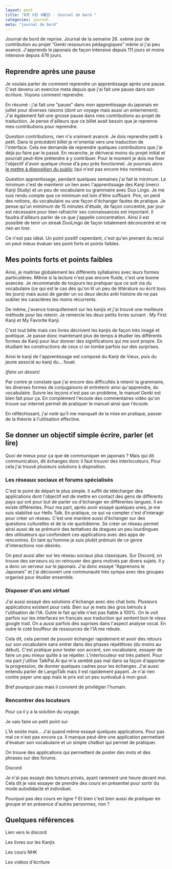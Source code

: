 ```yaml
---
layout: post
title: "8月 X日 X曜日 - Journal de bord "
categories: journal
meta: "journal de bord"
---
```



Journal de bord de reprise. Journal de la semaine 26. xxème jour de contribution au projet “Genki ressources pédagogiques” même si j'ai peu avancé. J'apprends le japonais de façon intensive depuis 111 jours et moins intensive depuis 476 jours.

## Reprendre après une pause

Je voulais parler de comment reprendre un apprentissage après une pause. C'est devenu un exercice meta depuis que j'ai fait une pause dans son écriture. Voyons comment reprendre. 

En résumé : j'ai fait une "pause" dans mon apprentissage du japonais en juillet pour diverses raisons (dont un voyage mais aussi un enterrement). J'ai également fait une grosse pause dans mes contributions au projet de traduction. Je pense d'ailleurs que ce billet avait besoin que je reprenne mes contributions pour reprendre. 

Question contributions, rien n'a vraiment avancé. Je dois reprendre petit à petit. Dans le précédent billet je m'orientai vers une traduction de l'interface. Cela me demande de reprendre quelques contributions que j'ai déjà pu faire par le passé. En revanche, je dériverai moins du projet initial et pourrait peut-être prétendre à y contribuer. Pour le moment je dois me fixer l'objectif d'avoir quelque chose d'à peu près fonctionnel. Je pourrais alors [le mettre à disposition du public](https://brice.github.io/genki-study-resources-fr/) (qui n'est pas encore très nombreux).


Question apprentissage, pendant quelques semaines j'ai fait le minimum. Le minimum c'est de maintenir un lien avec l'apprentissage des Kanji (merci Kanji Study) et un peu de vocabulaire ou grammaire avec Duo Lingo. Je me suis rendu compte que ce minimum est loin d'être suffisant. Pire, on perd des notions, du vocabulaire ou une façon d'échanger fautes de pratique. Je pense qu'un mimimum de 15 minutes d'étude,  de façon concentré, par jour est nécessaire pour bien rafraichir ses connaissances est important. Il faudra d'ailleurs parler de ce que j'appelle concentration. Ainsi il est possible de tenir un streak DuoLingo de façon totalement déconcentré et ne rien en tirer. 

Ce n'est pas idéal. Un point positif cependant, c'est qu'en prenant du recul on peut mieux évaluer ses point forts et points faibles. 

## Mes points forts et points faibles 

Ainsi, je maitrise globalement les différents syllabaires avec leurs formes particulières. Même si la lecture n'est pas encore fluide, c'est une bonne avancée. Je recommande de toujours les pratiquer que ce soit via du vocabulaire (ce qui est le cas dès qu'on lit un peu de littérature ou écrit tous les jours) mais aussi de garder un ou deux decks anki histoire de ne pas oublier les caractères les moins récurrents. 

De même, j'avance tranquillement sur les kanjis et j'ai trouvé une meilleure méthode pour les retenir. Je remercie les deux petits livres suivant : My First Kanji et My Favorite Kanji.

C'est tout bête mais ces livres décrivent les kanjis de façon très imagé et poétique. Je passe donc maintenant plus de temps à étudier les différents formes de Kanji pour leur donner des significations qui me sont propre. En étudiant les constructions de ceux ci on tombe parfois sur des surprises.

Ainsi le kanji de l'apprentissage est composé du Kanji de Vieux, puis du jeune associé au kanji du... fouet.

*(faire un dessin)*

Par contre je constate que j'ai encore des difficultés à retenir la grammaire, les diverses formes de conjugaisons et entretenir ainsi qu'apprendre, du vocabulaire. Suivre les leçons n'est pas un problème, le manuel Genki est bien fait pour ça. En complément l'écoute des commentaires vidéo qu'on trouve sur internet permet de pratiquer le manuel ainsi que l'écoute.

En réfléchissant, j'ai noté qu'il me manquait de la mise en pratique, passer de la théorie à l'utilisation effective.


## Se donner un objectif simple écrire, parler (et lire) 

Quoi de mieux pour ça que de communiquer en japonais ? Mais qui dit communication, dit échanges donc il faut trouver des interlocuteurs. Pour cela j'ai trouvé plusieurs solutions à disposition.

### Les réseaux sociaux et forums spécialisés

C'est le point de départ le plus simple. Il suffit de télécharger des applications dont l'objectif est de mettre en contact des gens de différents pays qui ont pour but de parler ou d'échanger en différentes langues. Il en existe différentes. Pour ma part, après avoir essayé quelques unes, je me suis stabilisé sur Hello Talk. En pratique, ce qui va compter c'est d'interagir pour créer un réseau. C'est une manière aussi d'échanger sur des questions culturelles et de la vie quotidienne. Se créer un réseau permet ainsi aussi de se prémunir des tentatives de dragues un peu lourdingues des utilisateurs qui confondent ces applications avec des apps de rencontres. En tant qu'homme je suis plutôt prémuni de ce genre d'interactions non désirés. 

On peut aussi aller sur les réseau sociaux plus classiques. Sur Discord, on trouve des serveurs où on retrouver des gens motivés par divers sujets. Il y a donc un serveur sur le japonais. J'ai donc essayé "Apprenons le Japonais" et j'ai découvert une communauté très sympa avec des groupes organisé pour étudier ensemble. 

### Disposer d'un ami virtuel

J'ai aussi essayé des solutions d'échange avec des chat bots. Plusieurs applications existent pour celà. Bien sur je mets des gros bémols à l'utilisation de l'IA. Outre le fait qu'elle n'est pas fiable à 100%. On le voit parfois sur les interfaces en français aux traduction qui sentent bon le vieux google trad. On a aussi parfois des suprises dans l'aspect analyse vocal. En outre le coté bouffeur de ressources de l'IA me rebute. 

Cela dit, cela permet de pouvoir échanger rapidement et avoir des retours sur son vocabulaire sans entrer dans des phases répétitives (du moins au début). C'est pratique pour tester son accent, son vocabulaire, essayer de faire un peu mieux quitte à se répéter. L'interlocuteur est très patient. Pour ma part j'utilise TalkPal.Ai qui m'a semblé pas mal dans sa façon d'apporter la progression, de donner quelques cadres pour les échanges. J'ai aussi entendu parler de LangoTalk mais il est rapidement payant. Je n'ai rien contre payer une app mais le prix est un peu surévalué à mon gout. 

Bref pourquoi pas mais il convient de privilégier l'humain.

### Rencontrer des locuteurs

Pour ça il y a la solution du voyage. 

Je vais faire un petit point sur 

L'IA existe mais... J'ai quand même essayé quelques applications. Pour pas mal ce n'est pas encore ça. Il manque peut-être une application permettant d'évaluer son vocabulaire et un simple chatbot qui permet de pratiquer.
 
On trouve des applications qui permettent de poster des mots et des phrases sur des forums.

Discord

Je n'ai pas essayé des tuteurs privés, ayant rarement une heure devant moi. Cela dit je vais essayer de prendre des cours en présentiel pour sortir du mode autodidacte et individuel.

Pourquoi pas des cours en ligne ? Et bien c'est bien aussi de pratiquer en groupe et en présence d'autres personnes, non ?


## Quelques références 

Lien vers le discord 

Les livres sur les Kanjis

Les cours NHK

Les vidéos d'écriture 